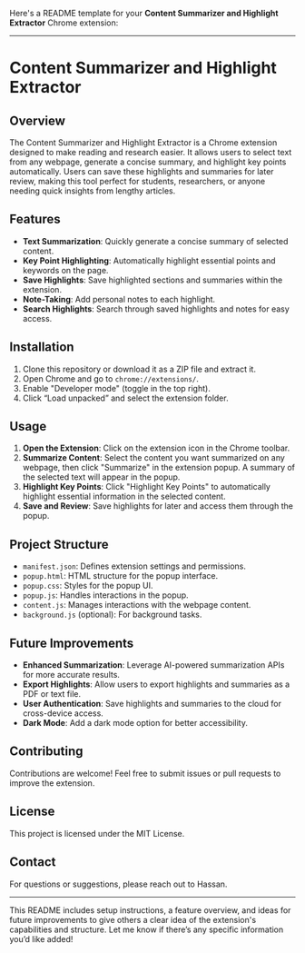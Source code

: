 Here's a README template for your **Content Summarizer and Highlight Extractor** Chrome extension:

---

# Content Summarizer and Highlight Extractor

## Overview
The Content Summarizer and Highlight Extractor is a Chrome extension designed to make reading and research easier. It allows users to select text from any webpage, generate a concise summary, and highlight key points automatically. Users can save these highlights and summaries for later review, making this tool perfect for students, researchers, or anyone needing quick insights from lengthy articles.

## Features
- **Text Summarization**: Quickly generate a concise summary of selected content.
- **Key Point Highlighting**: Automatically highlight essential points and keywords on the page.
- **Save Highlights**: Save highlighted sections and summaries within the extension.
- **Note-Taking**: Add personal notes to each highlight.
- **Search Highlights**: Search through saved highlights and notes for easy access.

## Installation
1. Clone this repository or download it as a ZIP file and extract it.
2. Open Chrome and go to `chrome://extensions/`.
3. Enable "Developer mode" (toggle in the top right).
4. Click “Load unpacked” and select the extension folder.

## Usage
1. **Open the Extension**: Click on the extension icon in the Chrome toolbar.
2. **Summarize Content**: Select the content you want summarized on any webpage, then click "Summarize" in the extension popup. A summary of the selected text will appear in the popup.
3. **Highlight Key Points**: Click "Highlight Key Points" to automatically highlight essential information in the selected content.
4. **Save and Review**: Save highlights for later and access them through the popup.

## Project Structure
- `manifest.json`: Defines extension settings and permissions.
- `popup.html`: HTML structure for the popup interface.
- `popup.css`: Styles for the popup UI.
- `popup.js`: Handles interactions in the popup.
- `content.js`: Manages interactions with the webpage content.
- `background.js` (optional): For background tasks.

## Future Improvements
- **Enhanced Summarization**: Leverage AI-powered summarization APIs for more accurate results.
- **Export Highlights**: Allow users to export highlights and summaries as a PDF or text file.
- **User Authentication**: Save highlights and summaries to the cloud for cross-device access.
- **Dark Mode**: Add a dark mode option for better accessibility.

## Contributing
Contributions are welcome! Feel free to submit issues or pull requests to improve the extension.

## License
This project is licensed under the MIT License.

## Contact
For questions or suggestions, please reach out to Hassan.

---

This README includes setup instructions, a feature overview, and ideas for future improvements to give others a clear idea of the extension's capabilities and structure. Let me know if there’s any specific information you’d like added!
